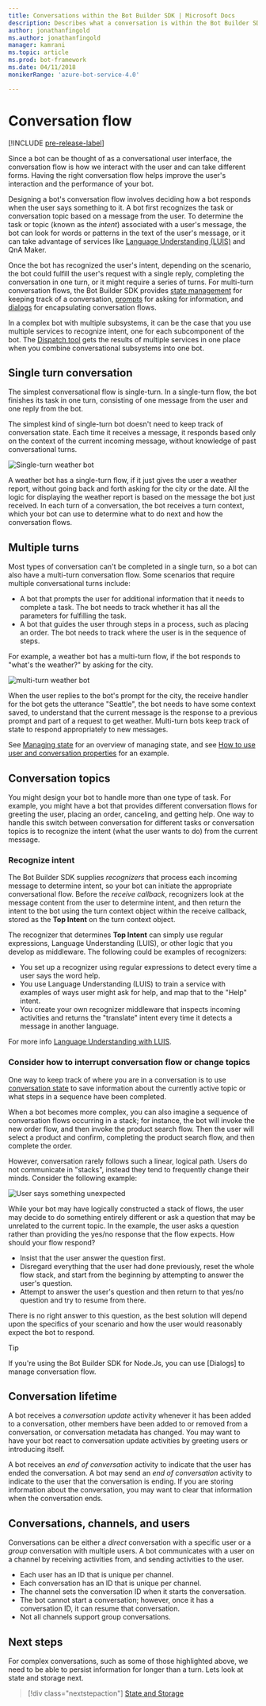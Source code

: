 ```yaml
---
title: Conversations within the Bot Builder SDK | Microsoft Docs
description: Describes what a conversation is within the Bot Builder SDK.
author: jonathanfingold
ms.author: jonathanfingold
manager: kamrani
ms.topic: article
ms.prod: bot-framework
ms.date: 04/11/2018
monikerRange: 'azure-bot-service-4.0'

---
```


# Conversation flow
[!INCLUDE [pre-release-label](../includes/pre-release-label.md)]

Since a bot can be thought of as a conversational user interface, the conversation flow is how we interact with the user and can take different forms. Having the right conversation flow helps improve the user's interaction and the performance of your bot.

Designing a bot's conversation flow involves deciding how a bot responds when the user says something to it. A bot first recognizes the task or conversation topic based on a message from the user. To determine the task or topic (known as the *intent*) associated with a user's message, the bot can look for words or patterns in the text of the user's message, or it can take advantage of services like [Language Understanding (LUIS)](bot-builder-concept-luis.md) and QnA Maker. 

Once the bot has recognized the user's intent, depending on the scenario, the bot could fulfill the user's request with a single reply, completing the conversation in one turn, or it might require a series of turns. For multi-turn conversation flows, the Bot Builder SDK provides [state management](./bot-builder-howto-v4-state.md) for keeping track of a conversation, [prompts](bot-builder-prompts.md) for asking for information, and [dialogs](bot-builder-dialog-manage-conversation-flow.md) for encapsulating conversation flows. 

In a complex bot with multiple subsystems, it can be the case that you use multiple services to recognize intent, one for each subcomponent of the bot. The [Dispatch tool](bot-builder-tutorial-dispatch.md) gets the results of multiple services in one place when you combine conversational subsystems into one bot. 
<!-- 
A conversation identifies a series of activities sent between a bot and a user on a specific channel and represents an interaction between one or more bots and either a _direct_ conversation with a specific user or a _group_ conversation with multiple users.
A bot communicates with a user on a channel by receiving activities from, and sending activities to the user.

- Each user has an ID that is unique per channel.
- Each conversation has an ID that is unique per channel.
- The channel sets the conversation ID when it starts the conversation.
- The bot cannot start a conversation; however, once it has a conversation ID, it can resume that conversation.
- Not all channels support group conversations.
-->

## Single turn conversation

The simplest conversational flow is single-turn. In a single-turn flow, the bot finishes its task in one turn, consisting of one message from the user and one reply from the bot. 



<!-- 
The EchoBot sample in the BotBuilder SDK is a single-turn bot. Here are other examples of single turn conversation flow:
* A bot for getting the weather report, that just tells the user what the weather is, when they say "What's the weather?".
* An IoT bot that responds to "turn on the lights" by calling an IoT service. -->

<!-- The following isn't always true, it's a generalization -->
The simplest kind of single-turn bot doesn't need to keep track of conversation state. Each time it receives a message, it responds based only on the context of the current incoming message, without knowledge of past conversational turns.

![Single-turn weather bot](./media/concept-conversation/weather-single-turn.png)

A weather bot has a single-turn flow, if it just gives the user a weather report, without going back and forth asking for the city or the date. All the logic for displaying the weather report is based on the message the bot just received. In each turn of a conversation, the bot receives a turn context, which your bot can use to determine what to do next and how the conversation flows. 

## Multiple turns

Most types of conversation can't be completed in a single turn, so a bot can also have a multi-turn conversation flow. Some scenarios that require multiple conversational turns include:

 * A bot that prompts the user for additional information that it needs to complete a task. The bot needs to track whether it has all the parameters for fulfilling the task.
 * A bot that guides the user through steps in a process, such as placing an order. The bot needs to track where the user is in the sequence of steps.

For example, a weather bot has a multi-turn flow, if the bot responds to "what's the weather?" by asking for the city.

![multi-turn weather bot](./media/concept-conversation/weather-multi-turn.png)

When the user replies to the bot's prompt for the city, the receive handler for the bot gets the utterance "Seattle", the bot needs to have some context saved, to understand that the current message is the response to a previous prompt and part of a request to get weather. Multi-turn bots keep track of state to respond appropriately to new messages.

<!--
```
// TBD: snippet showing receiving message and using ConversationProperties
```
-->

See [Managing state](bot-builder-storage-concept.md) for an overview of managing state, and see [How to use user and conversation properties](bot-builder-howto-v4-state.md) for an example.

## Conversation topics

You might design your bot to handle more than one type of task. For example, you might have a bot that provides different conversation flows for greeting the user, placing an order, canceling, and getting help. One way to handle this switch between conversation for different tasks or conversation topics is to recognize the intent (what the user wants to do) from the current message. 

### Recognize intent

The Bot Builder SDK supplies _recognizers_ that process each incoming message to determine intent, so your bot can initiate the appropriate conversational flow. Before the _receive callback_, recognizers look at the message content from the user to determine intent, and then return the intent to the bot using the turn context object within the receive callback, stored as the **Top Intent** on the turn context object. 

The recognizer that determines **Top Intent** can simply use regular expressions, Language Understanding (LUIS), or other logic that you develop as middleware. The following could be examples of recognizers:
   
* You set up a recognizer using regular expressions to detect every time a user says the word help.
* You use Language Understanding (LUIS) to train a service with examples of ways user might ask for help, and map that to the "Help" intent.
* You create your own recognizer middleware that inspects incoming activities and returns the "translate" intent every time it detects a message in another language.

For more info [Language Understanding with LUIS](bot-builder-concept-luis.md). <!-- TODO: ADD THIS TOPIC OR SNIPPET-->

### Consider how to interrupt conversation flow or change topics

One way to keep track of where you are in a conversation is to use [conversation state](bot-builder-howto-v4-state.md) to save information about the currently active topic or what steps in a sequence have been completed.

When a bot becomes more complex, you can also imagine a sequence of conversation flows occurring in a stack; for instance, the bot will invoke the new order flow, and then invoke the product search flow. Then the user will select a product and confirm, completing the product search flow, and then complete the order.

However, conversation rarely follows such a linear, logical path. Users do not communicate in "stacks", instead they tend to frequently change their minds. Consider the following example:

![User says something unexpected](./media/concept-conversation/interruption.png)

While your bot may have logically constructed a stack of flows, the user may decide to do something entirely different or ask a question that may be unrelated to the current topic. In the example, the user asks a question rather than providing the yes/no response that the flow expects. How should your flow respond?

* Insist that the user answer the question first.
* Disregard everything that the user had done previously, reset the whole flow stack, and start from the beginning by attempting to answer the user's question.
* Attempt to answer the user's question and then return to that yes/no question and try to resume from there.

There is no right answer to this question, as the best solution will depend upon the specifics of your scenario and how the user would reasonably expect the bot to respond. 

> [!TIP]
> If you're using the Bot Builder SDK for Node.Js, you can use [Dialogs] to manage conversation flow.

## Conversation lifetime

<!-- Note: these activities are dependent on whether the channel actually sends them. Also, we should add links -->
A bot receives a _conversation update_ activity whenever it has been added to a conversation, other members have been added to or removed from a conversation, or conversation metadata has changed.
You may want to have your bot react to conversation update activities by greeting users or introducing itself.

A bot receives an _end of conversation_ activity to indicate that the user has ended the conversation. A bot may send an _end of conversation_ activity to indicate to the user that the conversation is ending. 
If you are storing information about the conversation, you may want to clear that information when the conversation ends.

<!--  Types of conversations

Your bot can support multi-turn interactions where it prompts users for multiple peices of information. It can be focused on a very specific task or support multiple types of tasks. 
The Bot Builder SDK has some built-in support for Language Understatnding (LUIS) and QnA Maker for adding natural language "question and answer" features to your bot.

<!--TODO: Add with links when these topics are available:
[Conversation flow] and other design articles.
[Using recognizers] [Using state and storage] and other how tos.
-->
## Conversations, channels, and users

Conversations can be either a _direct_ conversation with a specific user or a _group_ conversation with multiple users.
A bot communicates with a user on a channel by receiving activities from, and sending activities to the user.

- Each user has an ID that is unique per channel.
- Each conversation has an ID that is unique per channel.
- The channel sets the conversation ID when it starts the conversation.
- The bot cannot start a conversation; however, once it has a conversation ID, it can resume that conversation.
- Not all channels support group conversations.

## Next steps

For complex conversations, such as some of those highlighted above, we need to be able to persist information for longer than a turn. Lets look at state and storage next.

> [!div class="nextstepaction"]
> [State and Storage](bot-builder-storage-concept.md)

<!-- In addition, your bot can send activities back to the user, either _proactively_, in response to internal logic, or _reactively_, in response to an activity from the user or channel.-->
<!--TODO: Link to messaging how tos.-->

<!--  TODO: Change to next steps, one for each of LUIS and State
## See also

- Activities
- Adapter
- Context
- Proactive messaging
- State
-->

[QnAMaker]:(bot-builder-luis-and-qna.md#using-qna-maker)

<!-- TODO: Update when the Dispatch concept is pushed -->
[Dispatch]:(bot-builder-concept-luis.md)
